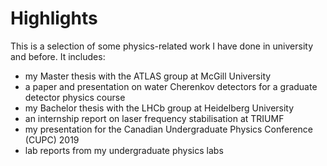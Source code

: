 # Highlights
This is a selection of some physics-related work I have done in university and before. It includes: 

- my Master thesis with the ATLAS group at McGill University
- a paper and presentation on water Cherenkov detectors for a graduate detector physics course
- my Bachelor thesis with the LHCb group at Heidelberg University
- an internship report on laser frequency stabilisation at TRIUMF
- my presentation for the Canadian Undergraduate Physics Conference (CUPC) 2019
- lab reports from my undergraduate physics labs
